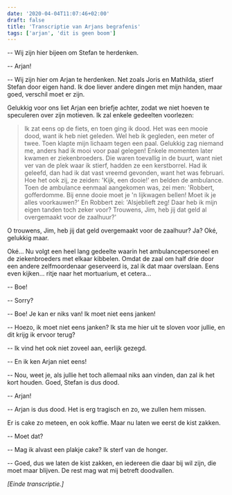 ```yaml
---
date: '2020-04-04T11:07:46+02:00'
draft: false
title: 'Transcriptie van Arjans begrafenis'
tags: ['arjan', 'dit is geen boom']
---
```


-- Wij zijn hier bijeen om Stefan te herdenken. 

-- Arjan!

-- Wij zijn hier om Arjan te herdenken. Net zoals Joris en Mathilda, stierf Stefan door eigen hand. Ik doe liever andere dingen met mijn handen, maar goed, verschil moet er zijn.

Gelukkig voor ons liet Arjan een briefje achter, zodat we niet hoeven te speculeren over zijn motieven. Ik zal enkele gedeelten voorlezen:

> Ik zat eens op de fiets, en toen ging ik dood. Het was een mooie dood, want ik heb niet geleden. Wel heb ik gegleden, een meter of twee. Toen klapte mijn lichaam tegen een paal. Gelukkig zag niemand me, anders had ik mooi voor paal gelegen!
Enkele momenten later kwamen er ziekenbroeders. Die waren toevallig in de buurt, want niet ver van de plek waar ik stierf, hadden ze een kerstborrel. Had ik geleefd, dan had ik dat vast vreemd gevonden, want het was februari. Hoe het ook zij, ze zeiden: 'Kijk, een dooie!' en belden de ambulance. Toen de ambulance eenmaal aangekomen was, zei men: 'Robbert, gofferdomme. Bij enne dooie moet je 'n lijkwagen bellen! Moet ik je alles voorkauwen?' En Robbert zei: 'Alsjeblieft zeg! Daar heb ik mijn eigen tanden toch zeker voor? Trouwens, Jim, heb jij dat geld al overgemaakt voor de zaalhuur?'

O trouwens, Jim, heb jij dat geld overgemaakt voor de zaalhuur? Ja? Oké, gelukkig maar.

Oké... Nu volgt een heel lang gedeelte waarin het ambulancepersoneel en de ziekenbroeders met elkaar kibbelen. Omdat de zaal om half drie door een andere zelfmoordenaar geserveerd is, zal ik dat maar overslaan. Eens even kijken... ritje naar het mortuarium, et cetera... 

-- Boe!

-- Sorry?

-- Boe! Je kan er niks van! Ik moet niet eens janken!

-- Hoezo, ik moet niet eens janken? Ik sta me hier uit te sloven voor jullie, en dit krijg ik ervoor terug?

-- Ik vind het ook niet zoveel aan, eerlijk gezegd.

-- En ik ken Arjan niet eens!

-- Nou, weet je, als jullie het toch allemaal niks aan vinden, dan zal ik het kort houden. Goed, Stefan is dus dood. 

-- Arjan!

-- Arjan is dus dood. Het is erg tragisch en zo, we zullen hem missen.

Er is cake zo meteen, en ook koffie. Maar nu laten we eerst de kist zakken.

-- Moet dat?

-- Mag ik alvast een plakje cake? Ik sterf van de honger.

-- Goed, dus we laten de kist zakken, en iedereen die daar bij wil zijn, die moet maar blijven. De rest mag wat mij betreft doodvallen.

*[Einde transcriptie.]*
